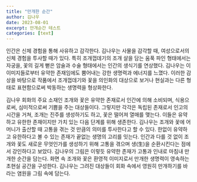 ```yaml
---
title: "만개한 순간"
author: 김나우
date: 2023-08-01
excerpt: 만개순간 테스트
categories: [text]
---
```


인간은 신체 경험을 통해 사유하고 감각한다. 김나우는 사물을 감각할 때, 여성으로서의 신체 경험을 투사할 때가 있다. 특히 조개껍데기의 조개 살을 담는 움푹 파인 형태에서는 자궁을, 꽃의 길게 뻗은 암술과 수술 형태에서는 인간의 생식기를 연상했다. 김나우는 이 이미지들로부터 유약한 존재임에도 뿜어내는 강한 생명력과 에너지를 느꼈다. 이러한 감상을 바탕으로 작품에서 조개껍데기와 꽃을 의인화의 대상으로 보거나 현실과는 다른 형태로 표현함으로써 박동하는 생명력을 형상화한다.

김나우 회화의 주요 소재인 조개와 꽃은 유약한 존재로서 인간에 의해 소비되며, 식용으로써, 심미적으로써 기쁨을 주는 대상들이다. 그렇지만 각각은 독립된 존재로서 인고의 시간을 거쳐, 조개는 진주를 생성하기도 하고, 꽃은 떨어져 열매를 맺는다. 이들은 유약하고 유한한 존재이지만 가치 있는 다음 단계를 위해 생존한다. 김나우는 조개와 꽃에 어머니가 출산할 때 고통을 겪는 것 만큼의 의미를 투사한다고 할 수 있다. 한없이 유약하고 유한하다고 볼 수 있는 존재가 끝없는 생명의 고리를 잇는다. 인간과 다를 것 없이 조개와 꽃도 새로운 무엇인가를 생성하기 위해 고통을 겪으며 생(生)을 순환시킨다는 점에서 강인하다고 보았다. 김나우의 그림은 이렇듯 유약한 존재가 고통과 인내로 마침내 만개한 순간을 담는다. 화면 속 조개와 꽃은 환영적 이미지로서 만개한 생명력이 영속하는 초현실 공간을 구성한다. 김나우는 그려진 대상들이 회화 속에서 영원히 만개하기를 바라는 염원을 그림 속에 담는다. 
